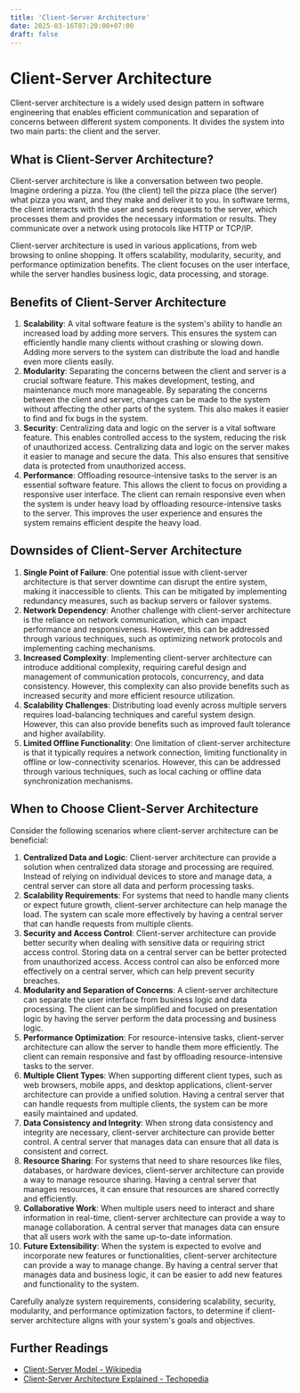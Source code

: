 ```yaml
---
title: 'Client-Server Architecture'
date: 2025-03-16T07:20:00+07:00
draft: false
---
```


# Client-Server Architecture

Client-server architecture is a widely used design pattern in software engineering that enables efficient communication and separation of concerns between different system components. It divides the system into two main parts: the client and the server.

## What is Client-Server Architecture?

Client-server architecture is like a conversation between two people. Imagine ordering a pizza. You (the client) tell the pizza place (the server) what pizza you want, and they make and deliver it to you. In software terms, the client interacts with the user and sends requests to the server, which processes them and provides the necessary information or results. They communicate over a network using protocols like HTTP or TCP/IP.

Client-server architecture is used in various applications, from web browsing to online shopping. It offers scalability, modularity, security, and performance optimization benefits. The client focuses on the user interface, while the server handles business logic, data processing, and storage.

## Benefits of Client-Server Architecture

1. **Scalability**: A vital software feature is the system's ability to handle an increased load by adding more servers. This ensures the system can efficiently handle many clients without crashing or slowing down. Adding more servers to the system can distribute the load and handle even more clients easily.
2. **Modularity**: Separating the concerns between the client and server is a crucial software feature. This makes development, testing, and maintenance much more manageable. By separating the concerns between the client and server, changes can be made to the system without affecting the other parts of the system. This also makes it easier to find and fix bugs in the system.
3. **Security**: Centralizing data and logic on the server is a vital software feature. This enables controlled access to the system, reducing the risk of unauthorized access. Centralizing data and logic on the server makes it easier to manage and secure the data. This also ensures that sensitive data is protected from unauthorized access.
4. **Performance**: Offloading resource-intensive tasks to the server is an essential software feature. This allows the client to focus on providing a responsive user interface. The client can remain responsive even when the system is under heavy load by offloading resource-intensive tasks to the server. This improves the user experience and ensures the system remains efficient despite the heavy load.

## Downsides of Client-Server Architecture

1. **Single Point of Failure**: One potential issue with client-server architecture is that server downtime can disrupt the entire system, making it inaccessible to clients. This can be mitigated by implementing redundancy measures, such as backup servers or failover systems.
2. **Network Dependency**: Another challenge with client-server architecture is the reliance on network communication, which can impact performance and responsiveness. However, this can be addressed through various techniques, such as optimizing network protocols and implementing caching mechanisms.
3. **Increased Complexity**: Implementing client-server architecture can introduce additional complexity, requiring careful design and management of communication protocols, concurrency, and data consistency. However, this complexity can also provide benefits such as increased security and more efficient resource utilization.
4. **Scalability Challenges**: Distributing load evenly across multiple servers requires load-balancing techniques and careful system design. However, this can also provide benefits such as improved fault tolerance and higher availability.
5. **Limited Offline Functionality**: One limitation of client-server architecture is that it typically requires a network connection, limiting functionality in offline or low-connectivity scenarios. However, this can be addressed through various techniques, such as local caching or offline data synchronization mechanisms.

## When to Choose Client-Server Architecture

Consider the following scenarios where client-server architecture can be beneficial:

1. **Centralized Data and Logic**: Client-server architecture can provide a solution when centralized data storage and processing are required. Instead of relying on individual devices to store and manage data, a central server can store all data and perform processing tasks.
2. **Scalability Requirements**: For systems that need to handle many clients or expect future growth, client-server architecture can help manage the load. The system can scale more effectively by having a central server that can handle requests from multiple clients.
3. **Security and Access Control**: Client-server architecture can provide better security when dealing with sensitive data or requiring strict access control. Storing data on a central server can be better protected from unauthorized access. Access control can also be enforced more effectively on a central server, which can help prevent security breaches.
4. **Modularity and Separation of Concerns**: A client-server architecture can separate the user interface from business logic and data processing. The client can be simplified and focused on presentation logic by having the server perform the data processing and business logic.
5. **Performance Optimization**: For resource-intensive tasks, client-server architecture can allow the server to handle them more efficiently. The client can remain responsive and fast by offloading resource-intensive tasks to the server.
6. **Multiple Client Types**: When supporting different client types, such as web browsers, mobile apps, and desktop applications, client-server architecture can provide a unified solution. Having a central server that can handle requests from multiple clients, the system can be more easily maintained and updated.
7. **Data Consistency and Integrity**: When strong data consistency and integrity are necessary, client-server architecture can provide better control. A central server that manages data can ensure that all data is consistent and correct.
8. **Resource Sharing**: For systems that need to share resources like files, databases, or hardware devices, client-server architecture can provide a way to manage resource sharing. Having a central server that manages resources, it can ensure that resources are shared correctly and efficiently.
9. **Collaborative Work**: When multiple users need to interact and share information in real-time, client-server architecture can provide a way to manage collaboration. A central server that manages data can ensure that all users work with the same up-to-date information.
10. **Future Extensibility**: When the system is expected to evolve and incorporate new features or functionalities, client-server architecture can provide a way to manage change. By having a central server that manages data and business logic, it can be easier to add new features and functionality to the system.

Carefully analyze system requirements, considering scalability, security, modularity, and performance optimization factors, to determine if client-server architecture aligns with your system's goals and objectives.

## Further Readings

- [Client-Server Model - Wikipedia](https://en.wikipedia.org/wiki/Client%E2%80%93server_model)
- [Client-Server Architecture Explained - Techopedia](https://www.techopedia.com/definition/27122/client-server-architecture)

